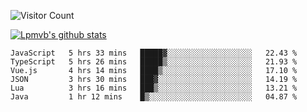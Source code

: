![Visitor Count](https://profile-counter.glitch.me/Lpmvb/count.svg)

[![Lpmvb's github stats](https://github-readme-stats.vercel.app/api?username=lpmvb&show_icons=true&title_color=fff&icon_color=79ff97&text_color=9f9f9f&bg_color=151515)](https://github.com/anuraghazra/github-readme-stats)

<!--
Here are some ideas to get you started:

- 🔭 I’m currently working on ...
- 🌱 I’m currently learning ...
- 👯 I’m looking to collaborate on ...
- 🤔 I’m looking for help with ...
- 💬 Ask me about ...
- 📫 How to reach me: ...
- 😄 Pronouns: ...
- ⚡ Fun fact: ...
-->

<!--START_SECTION:waka-->

```text
JavaScript   5 hrs 33 mins   █████▓░░░░░░░░░░░░░░░░░░░   22.43 %
TypeScript   5 hrs 26 mins   █████▒░░░░░░░░░░░░░░░░░░░   21.93 %
Vue.js       4 hrs 14 mins   ████▒░░░░░░░░░░░░░░░░░░░░   17.10 %
JSON         3 hrs 30 mins   ███▓░░░░░░░░░░░░░░░░░░░░░   14.19 %
Lua          3 hrs 16 mins   ███▒░░░░░░░░░░░░░░░░░░░░░   13.21 %
Java         1 hr 12 mins    █▒░░░░░░░░░░░░░░░░░░░░░░░   04.87 %
```

<!--END_SECTION:waka-->
